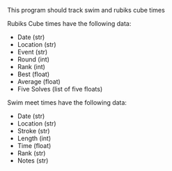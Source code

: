 This program should track swim and rubiks cube times

Rubiks Cube times have the following data:
- Date (str)
- Location (str)
- Event (str)
- Round (int)
- Rank (int)
- Best (float)
- Average (float)
- Five Solves (list of five floats) 

Swim meet times have the following data:
- Date (str)
- Location (str)
- Stroke (str)
- Length (int)
- Time (float)
- Rank (str)
- Notes (str)
